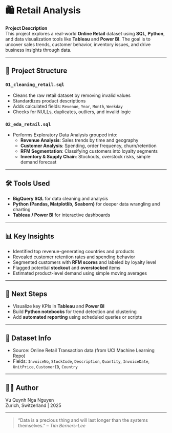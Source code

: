 # 🛍️ Retail Analysis

**Project Description**  
This project explores a real-world **Online Retail** dataset using **SQL**, **Python**, and data visualization tools like **Tableau** and **Power BI**. The goal is to uncover sales trends, customer behavior, inventory issues, and drive business insights through data.

---

## 📂 Project Structure

### `01_cleaning_retail.sql`
- Cleans the raw retail dataset by removing invalid values
- Standardizes product descriptions
- Adds calculated fields: `Revenue`, `Year`, `Month`, `Weekday`
- Checks for NULLs, duplicates, outliers, and invalid logic

### `02_eda_retail.sql`
- Performs Exploratory Data Analysis grouped into:
  - **Revenue Analysis**: Sales trends by time and geography
  - **Customer Analysis**: Spending, order frequency, churn/retention
  - **RFM Segmentation**: Classifying customers into loyalty segments
  - **Inventory & Supply Chain**: Stockouts, overstock risks, simple demand forecast

---

## 🛠️ Tools Used

- **BigQuery SQL** for data cleaning and analysis
- **Python (Pandas, Matplotlib, Seaborn)** for deeper data wrangling and charting 
- **Tableau / Power BI** for interactive dashboards 

---

## 📊 Key Insights

- Identified top revenue-generating countries and products
- Revealed customer retention rates and spending behavior
- Segmented customers with **RFM scores** and labeled by loyalty level
- Flagged potential **stockout** and **overstocked** items
- Estimated product-level demand using simple moving averages

---

## 🧠 Next Steps

- Visualize key KPIs in **Tableau** and **Power BI**
- Build **Python notebooks** for trend detection and clustering
- Add **automated reporting** using scheduled queries or scripts

---

## 📁 Dataset Info

- Source: Online Retail Transaction data (from UCI Machine Learning Repo)
- Fields: `InvoiceNo`, `StockCode`, `Description`, `Quantity`, `InvoiceDate`, `UnitPrice`, `CustomerID`, `Country`

---

## 👩‍💻 Author

Vu Quynh Nga Nguyen  
Zurich, Switzerland | 2025

---

> “Data is a precious thing and will last longer than the systems themselves.” – *Tim Berners-Lee*
